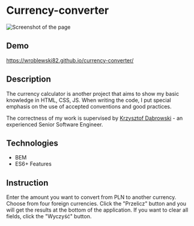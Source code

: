 # Currency-converter

![Screenshot of the page](https://i.ibb.co/qWJz6Fs/Przechwytywanie.jpg)

## Demo

https://wroblewski82.github.io/currency-converter/

## Description

The currency calculator is another project that aims to show my basic knowledge in HTML, CSS, JS. When writing the code,
I put special emphasis on the use of accepted conventions and good practices.

The correctness of my work is supervised by [Krzysztof Dąbrowski](https://www.linkedin.com/in/dabrowskisoftware) - an experienced Senior Software Engineer.

## Technologies

- BEM
- ES6+ Features

## Instruction

Enter the amount you want to convert from PLN to another currency. Choose from four foreign currencies.
Click the "Przelicz" button and you will get the results at the bottom of the application.
If you want to clear all fields, click the "Wyczyść" button.
